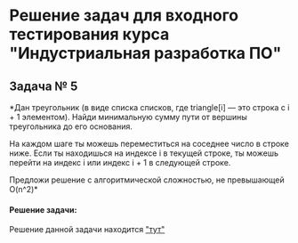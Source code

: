 #  Решение задач для входного тестирования курса "Индустриальная разработка ПО"

 ## Задача № 5
*Дан треугольник (в виде списка списков, где triangle[i] — это строка с i + 1 элементом). Найди минимальную сумму пути от вершины треугольника до его основания.

На каждом шаге ты можешь переместиться на соседнее число в строке ниже. Если ты находишься на индексе i в текущей строке, ты можешь перейти на индекс i или индекс i + 1 в следующей строке.

Предложи решение с алгоритмической сложностью, не превышающей O(n^2)*

#### Решение задачи:
Решение данной задачи находится ["тут"](https://github.com/BerezkaVika/entrance_testing/blob/main/untitled4/Program5.java)

